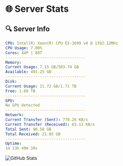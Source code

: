 # 🌐 Server Stats
## 🔍 Server Info
```yaml
CPU: Intel(R) Xeon(R) CPU E5-2699 v4 @ 1392.12MHz
CPU Usage: 7.00%
Cores: 44P | 88T
-----------------------------------
Memory:
Current Usage: 7.15 GB/503.74 GB
Available: 493.25 GB
-----------------------------------
Disk:
Current Usage: 21.72 GB/1.71 TB
Free: 1.60 TB
-----------------------------------
GPU:
No GPU detected
-----------------------------------
Network:
Current Transfer (Sent): 770.26 KB/s
Current Transfer (Received): 63.13 KB/s
Total Sent: 90.58 GB
Total Received: 21.05 GB
-----------------------------------
Uptime:
1d 13h 49m 39s
```
![GitHub Stats](https://img.shields.io/badge/Updated-2025-04-21_06:58:27-blue)